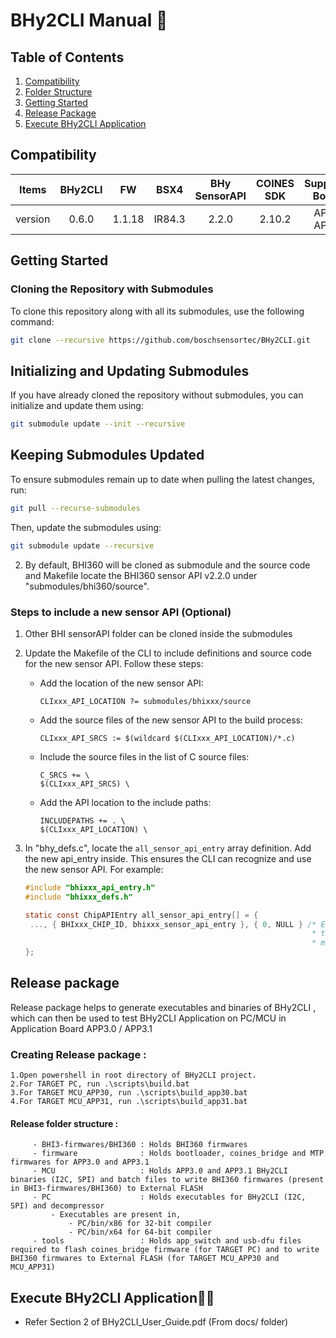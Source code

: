 
# BHy2CLI Manual 📘

## Table of Contents
1. [Compatibility](#compatibility)
2. [Folder Structure](#folder-structure-🗂️)
3. [Getting Started](#getting-started)
4. [Release Package](#release-package)
5. [Execute BHy2CLI Application](#execute-bhy2cli-application🏃‍♂️)

## Compatibility
| Items      | BHy2CLI | FW     | BSX4   |BHy SensorAPI | COINES SDK   | Supported Boards | Supported Sensors |
| :---:      | :---:  | :----: | :----: | :----:       | :----:       | :----: | :----: |
| version    | 0.6.0  | 1.1.18 | IR84.3 | 2.2.0        | 2.10.2       | APP30<br>APP31 | BHI360 |


## Getting Started

### Cloning the Repository with Submodules
To clone this repository along with all its submodules, use the following command:

```sh
git clone --recursive https://github.com/boschsensortec/BHy2CLI.git
```

## Initializing and Updating Submodules
If you have already cloned the repository without submodules, you can initialize and update them using:

```sh
git submodule update --init --recursive
```

## Keeping Submodules Updated
To ensure submodules remain up to date when pulling the latest changes, run:

```sh
git pull --recurse-submodules
```

Then, update the submodules using:

```sh
git submodule update --recursive
```


2. By default, BHI360 will be cloned as submodule and the source code and Makefile locate the BHI360 sensor API v2.2.0 under "submodules/bhi360/source".
   
### Steps to include a new sensor API (Optional)

1. Other BHI sensorAPI folder can be cloned inside the submodules

2. Update the Makefile of the CLI to include definitions and source code for the new sensor API. Follow these steps:
   - Add the location of the new sensor API:
	 ```
	 CLIxxx_API_LOCATION ?= submodules/bhixxx/source
	 ```
   - Add the source files of the new sensor API to the build process:
	 ```
	 CLIxxx_API_SRCS := $(wildcard $(CLIxxx_API_LOCATION)/*.c)
	 ```
   - Include the source files in the list of C source files:
	 ```
	 C_SRCS += \
	 $(CLIxxx_API_SRCS) \
	 ```
   - Add the API location to the include paths:
	 ```
	 INCLUDEPATHS += . \
	 $(CLIxxx_API_LOCATION) \
	 ```
3. In "bhy_defs.c", locate the `all_sensor_api_entry` array definition. Add the new api_entry inside. This ensures the CLI can recognize and use the new sensor API. For example:
   ```c
   #include "bhixxx_api_entry.h"
   #include "bhixxx_defs.h"
   ```

   ```c
   static const ChipAPIEntry all_sensor_api_entry[] = {
	..., { BHIxxx_CHIP_ID, bhixxx_sensor_api_entry }, { 0, NULL } /* End of
																   * table
																   * marker */
   };
   ```

## Release package

Release package helps to generate executables and binaries of BHy2CLI , which can then be used to test BHy2CLI Application on PC/MCU in Application Board APP3.0 / APP3.1
### Creating Release package :
```
1.Open powershell in root directory of BHy2CLI project.
2.For TARGET PC, run .\scripts\build.bat
3.For TARGET MCU_APP30, run .\scripts\build_app30.bat
4.For TARGET MCU_APP31, run .\scripts\build_app31.bat
```
#### Release folder structure :
		 - BHI3-firmwares/BHI360 : Holds BHI360 firmwares
		 - firmware              : Holds bootloader, coines_bridge and MTP firmwares for APP3.0 and APP3.1
		 - MCU                   : Holds APP3.0 and APP3.1 BHy2CLI binaries (I2C, SPI) and batch files to write BHI360 firmwares (present in BHI3-firmwares/BHI360) to External FLASH
		 - PC                    : Holds executables for BHy2CLI (I2C, SPI) and decompressor
			 - Executables are present in,
				 - PC/bin/x86 for 32-bit compiler
				 - PC/bin/x64 for 64-bit compiler
		 - tools                 : Holds app_switch and usb-dfu files required to flash coines_bridge firmware (for TARGET PC) and to write BHI360 firmwares to External FLASH (for TARGET MCU_APP30 and MCU_APP31)

## Execute BHy2CLI Application🏃‍♂️


- Refer Section 2 of BHy2CLI_User_Guide.pdf (From docs/ folder)